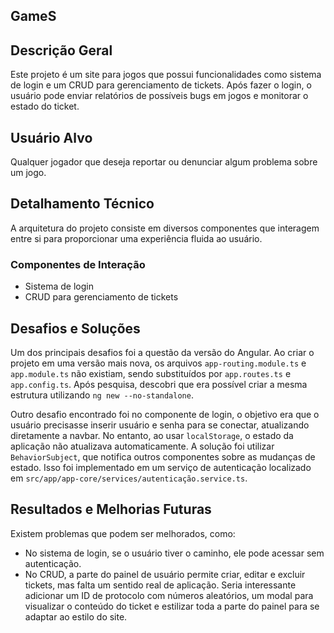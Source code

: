 ## GameS

## Descrição Geral
Este projeto é um site para jogos que possui funcionalidades como sistema de login e um CRUD para gerenciamento de tickets. Após fazer o login, o usuário pode enviar relatórios de possíveis bugs em jogos e monitorar o estado do ticket.

## Usuário Alvo
Qualquer jogador que deseja reportar ou denunciar algum problema sobre um jogo.

## Detalhamento Técnico
A arquitetura do projeto consiste em diversos componentes que interagem entre si para proporcionar uma experiência fluida ao usuário.

### Componentes de Interação
- Sistema de login
- CRUD para gerenciamento de tickets

## Desafios e Soluções
Um dos principais desafios foi a questão da versão do Angular. Ao criar o projeto em uma versão mais nova, os arquivos `app-routing.module.ts` e `app.module.ts` não existiam, sendo substituídos por `app.routes.ts` e `app.config.ts`. Após pesquisa, descobri que era possível criar a mesma estrutura utilizando `ng new --no-standalone`.

Outro desafio encontrado foi no componente de login, o objetivo era que o usuário precisasse inserir usuário e senha para se conectar, atualizando diretamente a navbar. No entanto, ao usar `localStorage`, o estado da aplicação não atualizava automaticamente. A solução foi utilizar `BehaviorSubject`, que notifica outros componentes sobre as mudanças de estado. Isso foi implementado em um serviço de autenticação localizado em `src/app/app-core/services/autenticação.service.ts`.

## Resultados e Melhorias Futuras
Existem problemas que podem ser melhorados, como:
- No sistema de login, se o usuário tiver o caminho, ele pode acessar sem autenticação.
- No CRUD, a parte do painel de usuário permite criar, editar e excluir tickets, mas falta um sentido real de aplicação. Seria interessante adicionar um ID de protocolo com números aleatórios, um modal para visualizar o conteúdo do ticket e estilizar toda a parte do painel para se adaptar ao estilo do site.
